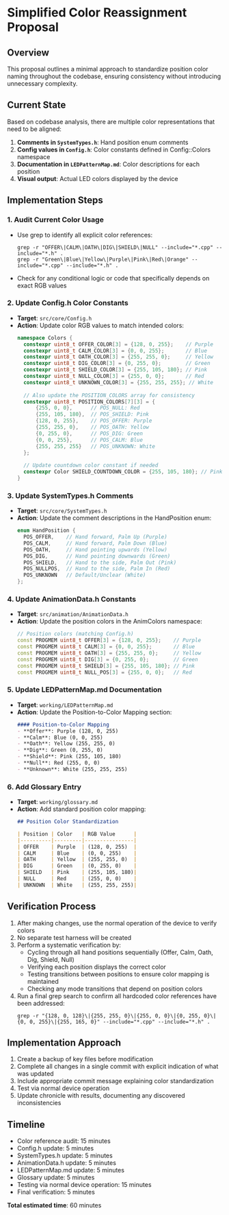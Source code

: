 # Simplified Color Reassignment Proposal

## Overview
This proposal outlines a minimal approach to standardize position color naming throughout the codebase, ensuring consistency without introducing unnecessary complexity.

## Current State
Based on codebase analysis, there are multiple color representations that need to be aligned:

1. **Comments in `SystemTypes.h`**: Hand position enum comments 
2. **Config values in `Config.h`**: Color constants defined in Config::Colors namespace
3. **Documentation in `LEDPatternMap.md`**: Color descriptions for each position
4. **Visual output**: Actual LED colors displayed by the device

## Implementation Steps

### 1. Audit Current Color Usage
- Use grep to identify all explicit color references:
  ```
  grep -r "OFFER\|CALM\|OATH\|DIG\|SHIELD\|NULL" --include="*.cpp" --include="*.h" .
  grep -r "Green\|Blue\|Yellow\|Purple\|Pink\|Red\|Orange" --include="*.cpp" --include="*.h" .
  ```
- Check for any conditional logic or code that specifically depends on exact RGB values

### 2. Update Config.h Color Constants
- **Target**: `src/core/Config.h`
- **Action**: Update color RGB values to match intended colors:
  ```cpp
  namespace Colors {
    constexpr uint8_t OFFER_COLOR[3] = {128, 0, 255};    // Purple
    constexpr uint8_t CALM_COLOR[3] = {0, 0, 255};       // Blue
    constexpr uint8_t OATH_COLOR[3] = {255, 255, 0};     // Yellow
    constexpr uint8_t DIG_COLOR[3] = {0, 255, 0};        // Green
    constexpr uint8_t SHIELD_COLOR[3] = {255, 105, 180}; // Pink
    constexpr uint8_t NULL_COLOR[3] = {255, 0, 0};       // Red
    constexpr uint8_t UNKNOWN_COLOR[3] = {255, 255, 255}; // White
    
    // Also update the POSITION_COLORS array for consistency
    constexpr uint8_t POSITION_COLORS[7][3] = {
        {255, 0, 0},      // POS_NULL: Red
        {255, 105, 180},  // POS_SHIELD: Pink
        {128, 0, 255},    // POS_OFFER: Purple
        {255, 255, 0},    // POS_OATH: Yellow
        {0, 255, 0},      // POS_DIG: Green
        {0, 0, 255},      // POS_CALM: Blue
        {255, 255, 255}   // POS_UNKNOWN: White
    };
    
    // Update countdown color constant if needed
    constexpr Color SHIELD_COUNTDOWN_COLOR = {255, 105, 180}; // Pink for Shield countdown
  }
  ```

### 3. Update SystemTypes.h Comments
- **Target**: `src/core/SystemTypes.h`
- **Action**: Update the comment descriptions in the HandPosition enum:
  ```cpp
  enum HandPosition {
    POS_OFFER,    // Hand forward, Palm Up (Purple)
    POS_CALM,     // Hand forward, Palm Down (Blue)
    POS_OATH,     // Hand pointing upwards (Yellow)
    POS_DIG,      // Hand pointing downwards (Green)
    POS_SHIELD,   // Hand to the side, Palm Out (Pink)
    POS_NULLPOS,  // Hand to the side, Palm In (Red)
    POS_UNKNOWN   // Default/Unclear (White)
  };
  ```

### 4. Update AnimationData.h Constants
- **Target**: `src/animation/AnimationData.h`
- **Action**: Update the position colors in the AnimColors namespace:
  ```cpp
  // Position colors (matching Config.h)
  const PROGMEM uint8_t OFFER[3] = {128, 0, 255};    // Purple
  const PROGMEM uint8_t CALM[3] = {0, 0, 255};       // Blue  
  const PROGMEM uint8_t OATH[3] = {255, 255, 0};     // Yellow
  const PROGMEM uint8_t DIG[3] = {0, 255, 0};        // Green
  const PROGMEM uint8_t SHIELD[3] = {255, 105, 180}; // Pink
  const PROGMEM uint8_t NULL_POS[3] = {255, 0, 0};   // Red
  ```

### 5. Update LEDPatternMap.md Documentation
- **Target**: `working/LEDPatternMap.md`
- **Action**: Update the Position-to-Color Mapping section:
  ```markdown
  #### Position-to-Color Mapping
  - **Offer**: Purple (128, 0, 255)
  - **Calm**: Blue (0, 0, 255)
  - **Oath**: Yellow (255, 255, 0)
  - **Dig**: Green (0, 255, 0)
  - **Shield**: Pink (255, 105, 180)
  - **Null**: Red (255, 0, 0)
  - **Unknown**: White (255, 255, 255)
  ```

### 6. Add Glossary Entry
- **Target**: `working/glossary.md`
- **Action**: Add standard position color mapping:
  ```markdown
  ## Position Color Standardization
  
  | Position | Color   | RGB Value      |
  |----------|---------|----------------|
  | OFFER    | Purple  | (128, 0, 255)  |
  | CALM     | Blue    | (0, 0, 255)    |
  | OATH     | Yellow  | (255, 255, 0)  |
  | DIG      | Green   | (0, 255, 0)    |
  | SHIELD   | Pink    | (255, 105, 180)|
  | NULL     | Red     | (255, 0, 0)    |
  | UNKNOWN  | White   | (255, 255, 255)|
  ```

## Verification Process
1. After making changes, use the normal operation of the device to verify colors
2. No separate test harness will be created
3. Perform a systematic verification by:
   - Cycling through all hand positions sequentially (Offer, Calm, Oath, Dig, Shield, Null)
   - Verifying each position displays the correct color
   - Testing transitions between positions to ensure color mapping is maintained
   - Checking any mode transitions that depend on position colors
4. Run a final grep search to confirm all hardcoded color references have been addressed:
   ```
   grep -r "{128, 0, 128}\|{255, 255, 0}\|{255, 0, 0}\|{0, 255, 0}\|{0, 0, 255}\|{255, 165, 0}" --include="*.cpp" --include="*.h" .
   ```

## Implementation Approach
1. Create a backup of key files before modification
2. Complete all changes in a single commit with explicit indication of what was updated
3. Include appropriate commit message explaining color standardization
4. Test via normal device operation
5. Update chronicle with results, documenting any discovered inconsistencies

## Timeline
- Color reference audit: 15 minutes
- Config.h update: 5 minutes 
- SystemTypes.h update: 5 minutes
- AnimationData.h update: 5 minutes
- LEDPatternMap.md update: 5 minutes
- Glossary update: 5 minutes
- Testing via normal device operation: 15 minutes
- Final verification: 5 minutes

**Total estimated time**: 60 minutes 